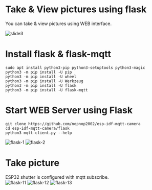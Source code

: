 # Take & View pictures using flask
You can take & view pictures using WEB interface.   

![slide3](https://user-images.githubusercontent.com/6020549/187050703-8df7abac-a3b7-4272-b412-ad2455f75e96.JPG)


# Install flask & flask-mqtt
```
sudo apt install python3-pip python3-setuptools python3-magic
python3 -m pip install -U pip
python3 -m pip install -U wheel
python3 -m pip install -U Werkzeug
python3 -m pip install -U flask
python3 -m pip install -U flask-mqtt
```

# Start WEB Server using Flask
```
git clone https://github.com/nopnop2002/esp-idf-mqtt-camera
cd esp-idf-mqtt-camera/flask
python3 mqtt-client.py --help
```

![flask-1](https://user-images.githubusercontent.com/6020549/187065193-1749fb4c-adec-4acc-b4cb-cf2223a37bdb.jpg)
![flask-2](https://user-images.githubusercontent.com/6020549/187065194-de78ae81-fe9e-4b17-8b8f-a00e73cfc1fa.jpg)


# Take picture
ESP32 shutter is configured with mqtt subscribe.   
![flask-11](https://user-images.githubusercontent.com/6020549/187050741-bd27e1e5-cee1-46c8-98f2-bd9cc91dbf88.jpg)
![flask-12](https://user-images.githubusercontent.com/6020549/187050744-c2da31c2-7e46-4996-aa6a-afa5e33c1377.jpg)
![flask-13](https://user-images.githubusercontent.com/6020549/187050745-a4ee65c8-2b0c-476b-8ea3-9c57af66c3d8.jpg)


